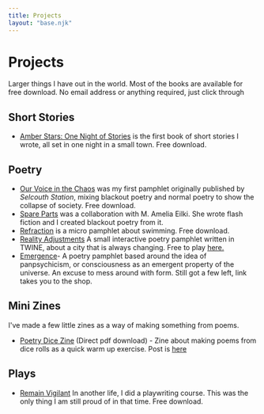 ```yaml
---
title: Projects
layout: "base.njk"
---
```


# Projects

Larger things I have out in the world. Most of the books are available for free download. No email address or anything required, just click through

## Short Stories

- [Amber Stars: One Night of Stories](/amberstars/) is the first book of short stories I wrote, all set in one night in a small town. Free download.

## Poetry

- [Our Voice in the Chaos](/ourvoicesinthechaos/) was my first pamphlet originally published by *Selcouth Station*, mixing blackout poetry and normal poetry to show the collapse of society. Free download.
- [Spare Parts](/spareparts/) was a collaboration with M. Amelia Eilki. She wrote flash fiction and I created blackout poetry from it.
- [Refraction](/refractionpamphlet/) is a micro pamphlet about swimming. Free download.
- [Reality Adjustments](/reality-adjustments/) A small interactive poetry pamphlet written in TWINE, about a city that is always changing. Free to play [here.](https://davidralphlewis.itch.io/reality-adjustments)
- [Emergence](https://davidralphlewis.bigcartel.com/product/emergence)- A poetry pamphlet based around the idea of panpsychicism, or consciousness as an emergent property of the universe. An excuse to mess around with form. Still got a few left, link takes you to the shop.

## Mini Zines 

I've made a few little zines as a way of making something from poems.

- [Poetry Dice Zine](/assets/books/Poetry-Dice-Zine.pdf) (Direct pdf download) - Zine about making poems from dice rolls as a quick warm up exercise. Post is [here](/posts/2024-06-22-quick-dice-poetry-exercise/)

## Plays

- [Remain Vigilant](/remainvigilant/) In another life, I did a playwriting course. This was the only thing I am still proud of in that time. Free download.